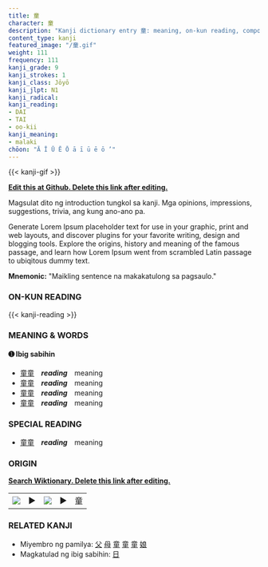 ```yaml
---
title: 童
character: 童
description: "Kanji dictionary entry 童: meaning, on-kun reading, compounds, origin, related kanji"
content_type: kanji
featured_image: "/童.gif"
weight: 111
frequency: 111
kanji_grade: 9
kanji_strokes: 1
kanji_class: Jōyō
kanji_jlpt: N1
kanji_radical: 
kanji_reading: 
- DAI
- TAI
- oo-kii
kanji_meaning:
- malaki
chōon: "Ā Ī Ū Ē Ō ā ī ū ē ō ’"
---
```

[//]: # (Don't edit the line below. Kanji animated GIF code is automatically generated.)
{{< kanji-gif >}}

[//]: # (Edit below this line.)

**[Edit this at Github. Delete this link after editing.](https://github.com/tim0g/tim/tree/main/content/kanji/童/index.md)**

Magsulat dito ng introduction tungkol sa kanji. Mga opinions, impressions, suggestions, trivia, ang kung ano-ano pa.

Generate Lorem Ipsum placeholder text for use in your graphic, print and web layouts, and discover plugins for your favorite writing, design and blogging tools. Explore the origins, history and meaning of the famous passage, and learn how Lorem Ipsum went from scrambled Latin passage to ubiqitous dummy text.
 
**Mnemonic:** "Maikling sentence na makakatulong sa pagsaulo."

### ON-KUN READING

[//]: # (Don't edit the line below. ON-KUN READING code is automatically generated.)
{{< kanji-reading >}}

### MEANING & WORDS

#### ➊ **Ibig sabihin**
  - [童](../童)[童](../童)　***reading***　meaning
  - [童](../童)[童](../童)　***reading***　meaning
  - [童](../童)[童](../童)　***reading***　meaning
  - [童](../童)[童](../童)　***reading***　meaning

### SPECIAL READING
  - [童](../童)[童](../童)　***reading***　meaning

### ORIGIN

**[Search Wiktionary. Delete this link after editing.](https://wiktionary.org/wiki/童)**
<table class="kanji-table"><tr><td>
<img src="60px-童-bronze.svg.png">
</td><td>▶</td><td>
<img src="60px-童-oracle.svg.png">
</td><td>▶</td>
<td class="kanji-origin">童</td>
</tr></table>

### RELATED KANJI
- Miyembro ng pamilya: [父](../父) [母](../母) [童](../童) [童](../童) [童](../童) [娘](../娘)
- Magkatulad ng ibig sabihin: [日](../日)

